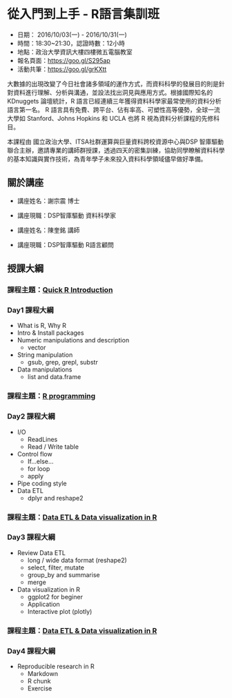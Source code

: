 # 從入門到上手 - R語言集訓班

- 日期： 2016/10/03(一) - 2016/10/31(一)
- 時間：18:30~21:30，認證時數：12小時　 
- 地點：政治大學資訊大樓四樓微五電腦教室
- 報名頁面：https://goo.gl/S295ap
- 活動共筆：https://goo.gl/grKXtt

大數據的出現改變了今日社會諸多領域的運作方式，而資料科學的發展目的則是針對資料進行理解、分析與溝通，並設法找出洞見與應用方式。根據國際知名的 KDnuggets 論壇統計，R 語言已經連續三年獲得資料科學家最常使用的資料分析語言第一名。 R 語言具有免費、跨平台、佔有率高、可塑性高等優勢，全球一流大學如 Stanford、Johns Hopkins 和 UCLA 也將 R 視為資料分析課程的先修科目。

本課程由 國立政治大學、ITSA社群運算與巨量資料跨校資源中心與DSP 智庫驅動聯合主辦，邀請專業的講師群授課，透過四天的密集訓練，協助同學瞭解資料科學的基本知識與實作技術，為青年學子未來投入資料科學領域儘早做好準備。

## 關於講座
- 講座姓名：謝宗震 博士
- 講座現職：DSP智庫驅動 資料科學家

- 講座姓名：陳奎銘 講師
- 講座現職：DSP智庫驅動 R語言顧問

## 授課大綱
### 課程主題：[Quick R Introduction](https://dspim.github.io/NCCU-R-Workshop/RBasic.html)
### Day1 課程大綱
- What is R, Why R
- Intro & Install packages
- Numeric manipulations and description
  - vector
- String manipulation
  - gsub, grep, grepl, substr
- Data manipulations 
  - list and data.frame

### 課程主題：[R programming](https://dspim.github.io/NCCU-R-Workshop/RProgramming.html)
### Day2 課程大綱
- I/O
  - ReadLines
  - Read / Write table
- Control flow
  - If...else…
  - for loop
  - apply
- Pipe coding style
- Data ETL 
  - dplyr and reshape2
  
### 課程主題：[Data ETL & Data visualization in R](https://dspim.github.io/NCCU-R-Workshop/eda/dsp_ggplot2.html)
### Day3 課程大綱
- Review Data ETL
  - long / wide data format (reshape2)
  - select, filter, mutate
  - group_by and summarise
  - merge 
- Data visualization in R
  - ggplot2 for beginer
  - Application
  - Interactive plot (plotly)


### 課程主題：[Data ETL & Data visualization in R](https://dspim.github.io/NCCU-R-Workshop/Rmarkdown.html)
### Day4 課程大綱
- Reproducible research in R
  - Markdown
  - R chunk
  - Exercise
